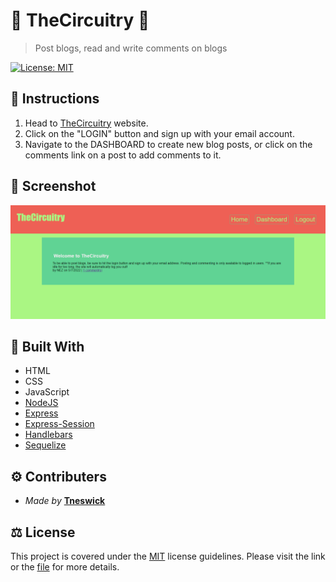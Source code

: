 # 🔄 TheCircuitry 🔷

>Post blogs, read and write comments on blogs

[![License: MIT](https://img.shields.io/badge/License-MIT-yellow.svg)](https://opensource.org/licenses/MIT)

## 📃 Instructions
1. Head to [TheCircuitry](https://the-circuitry.herokuapp.com/) website.
2. Click on the "LOGIN" button and sign up with your email account.
3. Navigate to the DASHBOARD to create new blog posts, or click on the comments link on a post to add comments to it.

## 📸 Screenshot
![Screenshot of App](./public/images/the-circuitry.herokuapp.com_.png)

## 🔨 Built With
- HTML
- CSS
- JavaScript
- [NodeJS](https://nodejs.org)
- [Express](https://www.npmjs.com/package/express)
- [Express-Session](https://www.npmjs.com/package/express-session)
- [Handlebars](https://www.npmjs.com/package/handlebars)
- [Sequelize](https://www.npmjs.com/package/sequelize)

## ⚙ Contributers
- *Made by* **[Tneswick](https://github.com/Tneswick)**

## ⚖ License
This project is covered under the [MIT](https://opensource.org/licenses/MIT) license guidelines.
Please visit the link or the [file](./LICENSE) for more details.